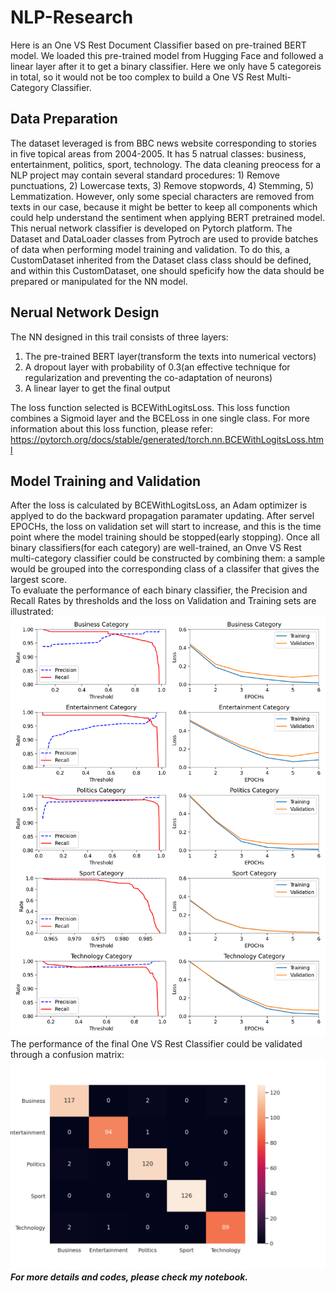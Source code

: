 # NLP-Research
Here is an One VS Rest Document Classifier based on pre-trained BERT model. We loaded this pre-trained model from Hugging Face and followed a linear layer after it to get a binary classifier. Here we only have 5 categoreis in total, so it would not be too complex to build a One VS Rest Multi-Category Classifier.<br>
## Data Preparation
The dataset leveraged is from BBC news website corresponding to stories in five topical areas from 2004-2005. It has 5 natrual classes: business, entertainment, politics, sport, technology. The data cleaning preocess for a NLP project may contain several standard procedures: 1) Remove punctuations, 2) Lowercase texts, 3) Remove stopwords, 4) Stemming, 5) Lemmatization. However, only some special characters are removed from texts in our case, because it might be better to keep all components which could help understand the sentiment when applying BERT pretrained model.<br> 
This nerual network classifier is developed on Pytorch platform. The Dataset and DataLoader classes from Pytroch are used to provide batches of data when performing model training and validation. To do this, a CustomDataset inherited from the Dataset class class should be defined, and within this CustomDataset, one should speficify how the data should be prepared or manipulated for the NN model. 
## Nerual Network Design
The NN designed in this trail consists of three layers:<br>
1. The pre-trained BERT layer(transform the texts into numerical vectors)<br>
2. A dropout layer with probability of 0.3(an effective technique for regularization and preventing the co-adaptation of neurons)<br>
3. A linear layer to get the final output<br>

The loss function selected is BCEWithLogitsLoss. This loss function combines a Sigmoid layer and the BCELoss in one single class. For more information about this loss function, please refer: https://pytorch.org/docs/stable/generated/torch.nn.BCEWithLogitsLoss.html<br>
## Model Training and Validation
After the loss is calculated by BCEWithLogitsLoss, an Adam optimizer is applyed to do the backward propagation paramater updating. After servel EPOCHs, the loss on validation set will start to increase, and this is the time point where the model training should be stopped(early stopping). Once all binary classifiers(for each category) are well-trained, an Onve VS Rest multi-category classifier could be constructed by combining them: a sample would be grouped into the corresponding class of a classifer that gives the largest score.<br>
To evaluate the performance of each binary classifier, the Precision and Recall Rates by thresholds and the loss on Validation and Training sets are illustrated:<br>
![Binary Classifier Evaluation](https://github.com/HongzhenGit/NLP-Research/blob/main/Assets/Binary%20Claasifier%20Performance.png)<br>
The performance of the final One VS Rest Classifier could be validated through a confusion matrix:<br>
![Confusion Matrix](https://github.com/HongzhenGit/NLP-Research/blob/main/Assets/One%20VS%20Rest%20Classifier%20Heatmap.png)<br>
***For more details and codes, please check my notebook.***
